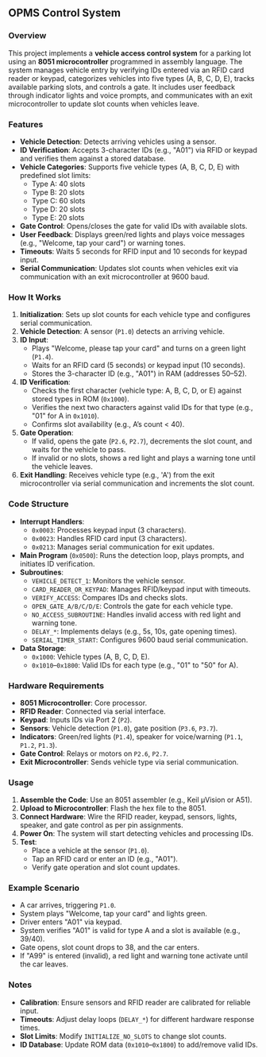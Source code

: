 ## OPMS Control System

### Overview
This project implements a **vehicle access control system** for a parking lot using an **8051 microcontroller** programmed in assembly language. The system manages vehicle entry by verifying IDs entered via an RFID card reader or keypad, categorizes vehicles into five types (A, B, C, D, E), tracks available parking slots, and controls a gate. It includes user feedback through indicator lights and voice prompts, and communicates with an exit microcontroller to update slot counts when vehicles leave.

### Features
- **Vehicle Detection**: Detects arriving vehicles using a sensor.
- **ID Verification**: Accepts 3-character IDs (e.g., "A01") via RFID or keypad and verifies them against a stored database.
- **Vehicle Categories**: Supports five vehicle types (A, B, C, D, E) with predefined slot limits:
  - Type A: 40 slots
  - Type B: 20 slots
  - Type C: 60 slots
  - Type D: 20 slots
  - Type E: 20 slots
- **Gate Control**: Opens/closes the gate for valid IDs with available slots.
- **User Feedback**: Displays green/red lights and plays voice messages (e.g., "Welcome, tap your card") or warning tones.
- **Timeouts**: Waits 5 seconds for RFID input and 10 seconds for keypad input.
- **Serial Communication**: Updates slot counts when vehicles exit via communication with an exit microcontroller at 9600 baud.

### How It Works
1. **Initialization**: Sets up slot counts for each vehicle type and configures serial communication.
2. **Vehicle Detection**: A sensor (`P1.0`) detects an arriving vehicle.
3. **ID Input**:
   - Plays "Welcome, please tap your card" and turns on a green light (`P1.4`).
   - Waits for an RFID card (5 seconds) or keypad input (10 seconds).
   - Stores the 3-character ID (e.g., "A01") in RAM (addresses 50–52).
4. **ID Verification**:
   - Checks the first character (vehicle type: A, B, C, D, or E) against stored types in ROM (`0x1000`).
   - Verifies the next two characters against valid IDs for that type (e.g., "01" for A in `0x1010`).
   - Confirms slot availability (e.g., A’s count < 40).
5. **Gate Operation**:
   - If valid, opens the gate (`P2.6`, `P2.7`), decrements the slot count, and waits for the vehicle to pass.
   - If invalid or no slots, shows a red light and plays a warning tone until the vehicle leaves.
6. **Exit Handling**: Receives vehicle type (e.g., 'A') from the exit microcontroller via serial communication and increments the slot count.

### Code Structure
- **Interrupt Handlers**:
  - `0x0003`: Processes keypad input (3 characters).
  - `0x0023`: Handles RFID card input (3 characters).
  - `0x0213`: Manages serial communication for exit updates.
- **Main Program** (`0x0500`): Runs the detection loop, plays prompts, and initiates ID verification.
- **Subroutines**:
  - `VEHICLE_DETECT_1`: Monitors the vehicle sensor.
  - `CARD_READER_OR_KEYPAD`: Manages RFID/keypad input with timeouts.
  - `VERIFY_ACCESS`: Compares IDs and checks slots.
  - `OPEN_GATE_A/B/C/D/E`: Controls the gate for each vehicle type.
  - `NO_ACCESS_SUBROUTINE`: Handles invalid access with red light and warning tone.
  - `DELAY_*`: Implements delays (e.g., 5s, 10s, gate opening times).
  - `SERIAL_TIMER_START`: Configures 9600 baud serial communication.
- **Data Storage**:
  - `0x1000`: Vehicle types (A, B, C, D, E).
  - `0x1010`–`0x1800`: Valid IDs for each type (e.g., "01" to "50" for A).

### Hardware Requirements
- **8051 Microcontroller**: Core processor.
- **RFID Reader**: Connected via serial interface.
- **Keypad**: Inputs IDs via Port 2 (`P2`).
- **Sensors**: Vehicle detection (`P1.0`), gate position (`P3.6`, `P3.7`).
- **Indicators**: Green/red lights (`P1.4`), speaker for voice/warning (`P1.1`, `P1.2`, `P1.3`).
- **Gate Control**: Relays or motors on `P2.6`, `P2.7`.
- **Exit Microcontroller**: Sends vehicle type via serial communication.

### Usage
1. **Assemble the Code**: Use an 8051 assembler (e.g., Keil µVision or A51).
2. **Upload to Microcontroller**: Flash the hex file to the 8051.
3. **Connect Hardware**: Wire the RFID reader, keypad, sensors, lights, speaker, and gate control as per pin assignments.
4. **Power On**: The system will start detecting vehicles and processing IDs.
5. **Test**:
   - Place a vehicle at the sensor (`P1.0`).
   - Tap an RFID card or enter an ID (e.g., "A01").
   - Verify gate operation and slot count updates.

### Example Scenario
- A car arrives, triggering `P1.0`.
- System plays "Welcome, tap your card" and lights green.
- Driver enters "A01" via keypad.
- System verifies "A01" is valid for type A and a slot is available (e.g., 39/40).
- Gate opens, slot count drops to 38, and the car enters.
- If "A99" is entered (invalid), a red light and warning tone activate until the car leaves.

### Notes
- **Calibration**: Ensure sensors and RFID reader are calibrated for reliable input.
- **Timeouts**: Adjust delay loops (`DELAY_*`) for different hardware response times.
- **Slot Limits**: Modify `INITIALIZE_NO_SLOTS` to change slot counts.
- **ID Database**: Update ROM data (`0x1010`–`0x1800`) to add/remove valid IDs.

